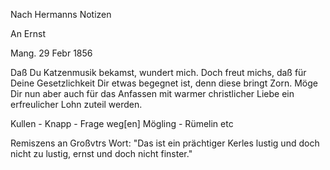  Nach Hermanns Notizen

An Ernst

 Mang. 29 Febr 1856

Daß Du Katzenmusik bekamst, wundert mich. Doch freut michs, daß für Deine Gesetzlichkeit Dir etwas begegnet ist, denn diese bringt Zorn. Möge Dir nun aber auch für das Anfassen mit warmer christlicher Liebe ein erfreulicher Lohn zuteil werden.

Kullen - Knapp - Frage weg[en] Mögling - Rümelin etc

Remiszens an Großvtrs Wort: "Das ist ein prächtiger Kerles lustig und doch nicht zu lustig, ernst und doch nicht finster."

